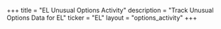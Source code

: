 +++
title = "EL Unusual Options Activity"
description = "Track Unusual Options Data for EL"
ticker = "EL"
layout = "options_activity"
+++


